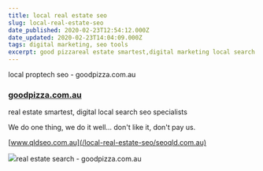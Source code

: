 ```yaml
---
title: local real estate seo
slug: local-real-estate-seo
date_published: 2020-02-23T12:54:12.000Z
date_updated: 2020-02-23T14:04:09.000Z
tags: digital marketing, seo tools
excerpt: good pizzareal estate smartest,digital marketing local search seo specialists
---
```


local proptech seo - goodpizza.com.au
### [goodpizza.com.au](http://goodpizza.com.au)

real estate smartest,
digital local search
seo specialists

We do one thing, we do it well...
don't like it, don't pay us.

[www.qldseo.com.au](/local-real-estate-seo/seoqld.com.au)

![](/content/images/2020/02/gpgp_logo02-1.gif)real estate search - goodpizza.com.au
